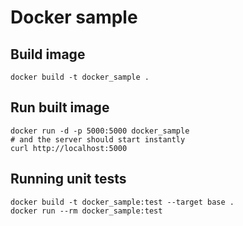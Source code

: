 # Docker sample

## Build image

```shell
docker build -t docker_sample .
```

## Run built image

```shell
docker run -d -p 5000:5000 docker_sample
# and the server should start instantly
curl http://localhost:5000
```

## Running unit tests

```shell
docker build -t docker_sample:test --target base .
docker run --rm docker_sample:test
```

